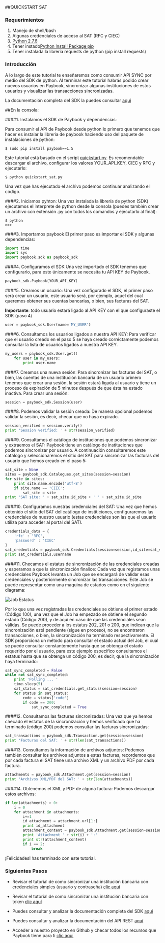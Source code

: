 
##QUICKSTART SAT

### Requerimientos

1. Manejo de shell/bash
2. Algunas credenciales de acceso al SAT (RFC y CIEC)
3. [Python 2.7.6](https://www.python.org/downloads/)
4. Tener instado[Python Install Package pip](https://pip.pypa.io/en/stable/installing/)
5. Tener instalada la librería requests de python (pip install requests)


### Introducción

A lo largo de este tutorial te enseñaremos como consumir API SYNC por medio del SDK de python. Al terminar este tutorial habrás podido crear nuevos usuarios en Paybook, sincronizar algunas instituciones de estos usuarios y visualizar las transacciones sincronizadas.

La documentación completa del SDK la puedes consultar [aquí](https://github.com/Paybook/sync-py/blob/master/readme.md) 

##En la consola:

####1. Instalamos el SDK de Paybook y dependencias:

Para consumir el API de Paybook desde python lo primero que tenemos que hacer es instalar la libreria de paybook haciendo uso del paquete de instalaciones de python:

```
$ sudo pip install paybook==1.5
```

Este tutorial está basado en el script [quickstart.py](https://github.com/Paybook/sync-py/blob/master/quickstart.py). Es recomendable descargar el archivo, configurar los valores YOUR_API_KEY, CIEC y RFC y ejecutarlo:

```
$ python quickstart_sat.py
```

Una vez que has ejecutado el archivo podemos continuar analizando el código.

####2. Iniciamos pyhton:
Una vez instalada la librería de python (SDK) ejecutamos el interprete de python desde la consola (puedes también crear un archivo con extensión .py con todos los comandos y ejecutarlo al final): 

```
$ python
>>>
```

####3. Importamos paybook
El primer paso es importar el SDK y algunas dependencias:

```python
import time
import sys
import paybook.sdk as paybook_sdk
```

####4. Configuramos el SDK
Una vez importado el SDK tenemos que configurarlo, para esto únicamente se necesita tu API KEY de Paybook.

```python
paybook_sdk.Paybook(YOUR_API_KEY)
```

####5. Creamos un usuario:
Una vez configurado el SDK, el primer paso será crear un usuario, este usuario será, por ejemplo, aquel del cual queremos obtener sus cuentas bancarias, o bien, sus facturas del SAT.

**Importante**: todo usuario estará ligado al API KEY con el que configuraste el SDK (paso 4)

```python
user = paybook_sdk.User(name='MY_USER')
```

####6. Consultamos los usuarios ligados a nuestra API KEY:
Para verificar que el usuario creado en el paso 5 se haya creado corréctamente podemos consultar la lista de usuarios ligados a nuestra API KEY.

```python
my_users = paybook_sdk.User.get()
	for user in my_users:
	    print user.name
```

####7. Creamos una nueva sesión:
Para sincronizar las facturas del SAT, o bien, las cuentas de una institución bancaria de un usuario primero tenemos que crear una sesión, la sesión estará ligada al usuario y tiene un proceso de expiración de 5 minutos después de que ésta ha estado inactiva. Para crear una sesión:

```python
session = paybook_sdk.Session(user)
```

####8. Podemos validar la sesión creada:
De manera opcional podemos validar la sesión, es decir, checar que no haya expirado.

```python
session_verified = session.verify()
print 'Session verified: ' + str(session_verified)
```

####9. Consultamos el catálogo de instituciones que podemos sincronizar y extraemos el SAT:
Paybook tiene un catálogo de instituciones que podemos sincronizar por usuario. A continuación consultaremos este catálogo y seleccionaremos el sitio del SAT para sincronizar las facturas del usuario que hemos creado en el paso 5:

```python
sat_site = None
sites = paybook_sdk.Catalogues.get_sites(session=session)
for site in sites:
	print site.name.encode('utf-8')
	if site.name == 'CIEC':
	    sat_site = site
print 'SAT site: ' + sat_site.id_site + ' ' + sat_site.id_site
```

####10. Configuramos nuestras credenciales del SAT:
Una vez que hemos obtenido el sitio del SAT del catálogo de institiciones, configuraremos las credenciales de nuestro usuario (estas credenciales son las que el usuario utiliza para acceder al portal del SAT).

```python
credentials_data = {
	'rfc' : 'RFC',
	'password' : 'CIEC'
}
sat_credentials = paybook_sdk.Credentials(session=session,id_site=sat_site.id_site,credentials=credentials_data)
print sat_credentials.username
```

####11. Checamos el estatus de sincronización de las credenciales creadas y esperamos a que la sincronización finalice:
Cada vez que registamos unas credenciales Paybook levanta un Job que se encargará de validar esas credenciales y posteriormente sincronizar las transacciones. Este Job se puede representar como una maquina de estados como en el siguiente diagrama:

![Job Estatus](https://github.com/Paybook/sync-py/blob/master/normal.png "Job Estatus")

Por lo que una vez registradas las credenciales se obtiene el primer estado (Código 100), una vez que el Job ha empezado se obtiene el segundo estado (Código 200), y de aquí en caso de que las credenciales sean válidas. Se puede proceder a los estatus 202, 201 o 200, que indican que la sincronización está pendiente (sigue en proceso), no se encontraron transacciones, o bien, la sincronización ha terminado respectivamente. El SDK proporciona un método para consultar el estado actual del Job, el cual se puede consultar constantemente hasta que se obtenga el estado requerido por el usuario, para este ejemplo especifico consultamos el estatus hasta que se obtenga un código 200, es decir, que la sincronización haya terminado:

```python
sat_sync_completed = False
while not sat_sync_completed: 
	print 'Polling ... '
	time.sleep(5)
	sat_status = sat_credentials.get_status(session=session)
	for status in sat_status:
		code = status['code']
		if code == 200:
			sat_sync_completed = True
```

####12. Consultamos las facturas sincronizadas:
Una vez que ya hemos checado el estatus de la sincronización y hemos verificado que ha terminado (código 200) podemos consultar las facturas sincronizadas:
```python
sat_transactions = paybook_sdk.Transaction.get(session=session)
print 'Facturas del SAT: ' + str(len(sat_transactions))
```

####13. Consultamos la información de archivos adjuntos:
Podemos también consultar los archivos adjuntos a estas facturas, recordemos que por cada factura el SAT tiene una archivo XML y un archivo PDF por cada factura.
```python
attachments = paybook_sdk.Attachment.get(session=session)
print 'Archivos XML/PDF del SAT: ' + str(len(attachments))
```

####14. Obtenemos el XML y PDF de alguna factura:
Podemos descargar estos archivos:
```python
if len(attachments) > 0:
	i = 0
	for attachment in attachments:
		i+=1
		id_attachment = attachment.url[1:]
		print id_attachment
		attachment_content = paybook_sdk.Attachment.get(session=session,id_attachment=id_attachment)
		print 'Attachment ' + str(i) + ':'
		print str(attachment_content)
		if i == 2:
			break	
```

¡Felicidades! has terminado con este tutorial. 

### Siguientes Pasos

- Revisar el tutorial de como sincronizar una institución bancaria con credenciales simples (usuario y contraseña) [clic aquí](https://github.com/Paybook/sync-py/blob/master/quickstart_normal_bank.md)

- Revisar el tutorial de como sincronizar una institución bancaria con token [clic aquí](https://github.com/Paybook/sync-py/blob/master/quickstart_token_bank.md)

- Puedes consultar y analizar la documentación completa del SDK [aquí](https://github.com/Paybook/sync-py/blob/master/readme.md)

- Puedes consultar y analizar la documentación del API REST [aquí](https://www.paybook.com/sync/docs#api-Overview)

- Acceder a nuestro proyecto en Github y checar todos los recursos que Paybook tiene para ti [clic aquí](https://github.com/Paybook)


























